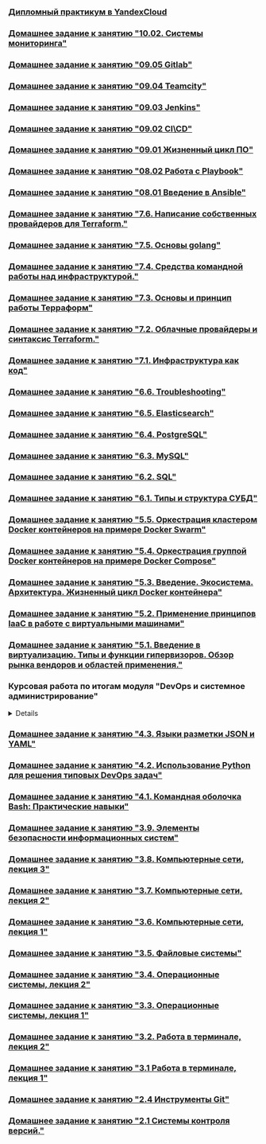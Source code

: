 ### [Дипломный практикум в YandexCloud](https://github.com/Bora2k3/devops-diplom-yandexcloud)

### [Домашнее задание к занятию "10.02. Системы мониторинга"](https://github.com/Bora2k3/devops-netology/blob/main/10-monitoring-02-systems.md)
### [Домашнее задание к занятию "09.05 Gitlab"](https://github.com/Bora2k3/devops-netology/blob/main/09-ci-05-gitlab.md)
### [Домашнее задание к занятию "09.04 Teamcity"](https://github.com/Bora2k3/devops-netology/blob/main/09-ci-04-teamcity.md)
### [Домашнее задание к занятию "09.03 Jenkins"](https://github.com/Bora2k3/devops-netology/blob/main/09-ci-03-jenkins.md)
### [Домашнее задание к занятию "09.02 CI\CD"](https://github.com/Bora2k3/devops-netology/blob/main/09-ci-02-cicd.md)
### [Домашнее задание к занятию "09.01 Жизненный цикл ПО"](https://github.com/Bora2k3/devops-netology/blob/main/09-ci-01-intro.md)
### [Домашнее задание к занятию "08.02 Работа с Playbook"](https://github.com/Bora2k3/devops-netology/blob/main/08-ansible-02-playbook.md)
### [Домашнее задание к занятию "08.01 Введение в Ansible"](https://github.com/Bora2k3/devops-netology/blob/main/08-ansible-01-base.md)
### [Домашнее задание к занятию "7.6. Написание собственных провайдеров для Terraform."](https://github.com/Bora2k3/devops-netology/blob/main/07-terraform-06-providers.md)
### [Домашнее задание к занятию "7.5. Основы golang"](https://github.com/Bora2k3/devops-netology/blob/main/07-terraform-05-golang.md)
### [Домашнее задание к занятию "7.4. Средства командной работы над инфраструктурой."](https://github.com/Bora2k3/devops-netology/blob/main/07-terraform-04-teamwork.md)
### [Домашнее задание к занятию "7.3. Основы и принцип работы Терраформ"](https://github.com/Bora2k3/devops-netology/blob/main/07-terraform-03-basic.md)
### [Домашнее задание к занятию "7.2. Облачные провайдеры и синтаксис Terraform."](https://github.com/Bora2k3/devops-netology/blob/main/07-terraform-02-syntax.md)
### [Домашнее задание к занятию "7.1. Инфраструктура как код"](https://github.com/Bora2k3/devops-netology/blob/main/07-terraform-01-intro.md)
### [Домашнее задание к занятию "6.6. Troubleshooting"](https://github.com/Bora2k3/devops-netology/blob/main/06-db-06-troobleshooting.md)
### [Домашнее задание к занятию "6.5. Elasticsearch"](https://github.com/Bora2k3/devops-netology/blob/main/06-db-05-elasticsearch.md)
### [Домашнее задание к занятию "6.4. PostgreSQL"](https://github.com/Bora2k3/devops-netology/blob/main/06-db-04-postgresql.md)
### [Домашнее задание к занятию "6.3. MySQL"](https://github.com/Bora2k3/devops-netology/blob/main/06-db-03-mysql.md)
### [Домашнее задание к занятию "6.2. SQL"](https://github.com/Bora2k3/devops-netology/blob/main/06-db-02-sql.md)
### [Домашнее задание к занятию "6.1. Типы и структура СУБД"](https://github.com/Bora2k3/devops-netology/blob/main/06-db-01-basics.md)
### [Домашнее задание к занятию "5.5. Оркестрация кластером Docker контейнеров на примере Docker Swarm"](https://github.com/Bora2k3/devops-netology/blob/main/05-virt-05-docker-swarm.md)
### [Домашнее задание к занятию "5.4. Оркестрация группой Docker контейнеров на примере Docker Compose"](https://github.com/Bora2k3/devops-netology/blob/main/05-virt-04-docker-compose.md)
### [Домашнее задание к занятию "5.3. Введение. Экосистема. Архитектура. Жизненный цикл Docker контейнера"](https://github.com/Bora2k3/devops-netology/blob/main/05-virt-03-docker.md)
### [Домашнее задание к занятию "5.2. Применение принципов IaaC в работе с виртуальными машинами"](https://github.com/Bora2k3/devops-netology/blob/main/05-virt-02-iaac.md)
### [Домашнее задание к занятию "5.1. Введение в виртуализацию. Типы и функции гипервизоров. Обзор рынка вендоров и областей применения."](https://github.com/Bora2k3/devops-netology/blob/main/05-virt-01-basics.md)
### Курсовая работа по итогам модуля "DevOps и системное администрирование"

<details>

#### 1. Создайте виртуальную машину Linux.
```
% vagrant ssh
Welcome to Ubuntu 20.04.2 LTS (GNU/Linux 5.4.0-80-generic x86_64)

 * Documentation:  https://help.ubuntu.com
 * Management:     https://landscape.canonical.com
 * Support:        https://ubuntu.com/advantage

  System information as of Mon 06 Dec 2021 05:16:31 PM UTC

  System load:  1.93              Processes:             119
  Usage of /:   2.3% of 61.31GB   Users logged in:       0
  Memory usage: 15%               IPv4 address for eth0: 10.0.2.15
  Swap usage:   0%


This system is built by the Bento project by Chef Software
More information can be found at https://github.com/chef/bento
vagrant@vagrant:~$
```
#### 2. Установите ufw и разрешите к этой машине сессии на порты 22 и 443, при этом трафик на интерфейсе localhost (lo) должен ходить свободно на все порты.
```
vagrant@vagrant:~$ sudo ufw status
Status: inactive
vagrant@vagrant:~$ sudo ufw allow 22
Rules updated
Rules updated (v6)
vagrant@vagrant:~$ sudo ufw allow 443
Rules updated
Rules updated (v6)
vagrant@vagrant:~$ sudo ufw enable
Command may disrupt existing ssh connections. Proceed with operation (y|n)? y
Firewall is active and enabled on system startup
vagrant@vagrant:~$ sudo ufw status
Status: active

To                         Action      From
--                         ------      ----
22                         ALLOW       Anywhere
443                        ALLOW       Anywhere
22 (v6)                    ALLOW       Anywhere (v6)
443 (v6)                   ALLOW       Anywhere (v6)
```
#### 3. Установите hashicorp vault (инструкция по ссылке).
```
vagrant@vagrant:~$ curl -fsSL https://apt.releases.hashicorp.com/gpg | sudo apt-key add -
OK
vagrant@vagrant:~$ sudo apt-add-repository "deb [arch=amd64] https://apt.releases.hashicorp.com $(lsb_release -cs) main"
vagrant@vagrant:~$ sudo apt-get update && sudo apt-get install vault
vagrant@vagrant:~$ sudo vault
Usage: vault <command> [args]

Common commands:
    read        Read data and retrieves secrets
    write       Write data, configuration, and secrets
    delete      Delete secrets and configuration
    list        List data or secrets
    login       Authenticate locally
    agent       Start a Vault agent
    server      Start a Vault server
    status      Print seal and HA status
    unwrap      Unwrap a wrapped secret

Other commands:
    audit          Interact with audit devices
    auth           Interact with auth methods
    debug          Runs the debug command
    kv             Interact with Vault's Key-Value storage
    lease          Interact with leases
    monitor        Stream log messages from a Vault server
    namespace      Interact with namespaces
    operator       Perform operator-specific tasks
    path-help      Retrieve API help for paths
    plugin         Interact with Vault plugins and catalog
    policy         Interact with policies
    print          Prints runtime configurations
    secrets        Interact with secrets engines
    ssh            Initiate an SSH session
    token          Interact with tokens
```
#### 4. Создайте центр сертификации по инструкции (ссылка), и выпустите сертификат для использования его в настройке веб-сервера nginx (срок жизни сертификата - месяц).

Запуск Vault server в dev-режиме
```
vagrant@vagrant:~$ sudo vault server -dev -dev-root-token-id 2mFgnI7QiRtCfQT4ynGQUdKe4N
==> Vault server configuration:

             Api Address: http://127.0.0.1:8200
                     Cgo: disabled
         Cluster Address: https://127.0.0.1:8201
              Go Version: go1.17.2
              Listener 1: tcp (addr: "127.0.0.1:8200", cluster address: "127.0.0.1:8201", max_request_duration: "1m30s", max_request_size: "33554432", tls: "disabled")
               Log Level: info
                   Mlock: supported: true, enabled: false
           Recovery Mode: false
                 Storage: inmem
                 Version: Vault v1.9.0

==> Vault server started! Log data will stream in below:
....
```
```
root@vagrant:~# export VAULT_ADDR='http://127.0.0.1:8200'
root@vagrant:~# export VAULT_TOKEN=2mFgnI7QiRtCfQT4ynGQUdKe4N
```
```
root@vagrant:~# vault status
Key             Value
---             -----
Seal Type       shamir
Initialized     true
Sealed          false
Total Shares    1
Threshold       1
Version         1.9.0
Storage Type    inmem
Cluster Name    vault-cluster-d18425f4
Cluster ID      a492c217-c0f4-2411-7d10-0066ac1be454
HA Enabled      false
```
Создание Root CA и Intermediate CA
```
root@vagrant:~# vault secrets enable pki
Success! Enabled the pki secrets engine at: pki/

root@vagrant:~# vault secrets tune -max-lease-ttl=8760h pki
Success! Tuned the secrets engine at: pki/

root@vagrant:~# vault write -field=certificate pki/root/generate/internal common_name="example.com" ttl=87600h > CA_cert.crt

root@vagrant:~# vault write pki/config/urls issuing_certificates="http://127.0.0.1:8200/v1/pki/ca" crl_distribution_points="http://127.0.0.1:8200/v1/pki/crl"
Success! Data written to: pki/config/urls

root@vagrant:~# vault secrets enable -path=pki_int pki
Success! Enabled the pki secrets engine at: pki_int/

root@vagrant:~# vault secrets tune -max-lease-ttl=8760h pki_int
Success! Tuned the secrets engine at: pki_int/

root@vagrant:~# apt install jq

root@vagrant:~# vault write -format=json pki_int/intermediate/generate/internal common_name="example.com Intermediate Authority" | jq -r '.data.csr' > pki_intermediate.csr

root@vagrant:~# vault write -format=json pki/root/sign-intermediate csr=@pki_intermediate.csr format=pem_bundle ttl="8760h" | jq -r '.data.certificate' > intermediate.cert.pem

root@vagrant:~# vault write pki_int/intermediate/set-signed certificate=@intermediate.cert.pem
Success! Data written to: pki_int/intermediate/set-signed

root@vagrant:~# vault write pki_int/roles/example-dot-com allowed_domains="example.com" allow_subdomains=true max_ttl="4380h"
Success! Data written to: pki_int/roles/example-dot-com

root@vagrant:~# vault list pki_int/roles/
Keys
----
example-dot-com
```
Создание сертификатов для devops.example.com
```
root@vagrant:~# vault write -format=json pki_int/issue/example-dot-com common_name="devops.example.com" ttl=720h > devops.example.com.crt

root@vagrant:~# cat devops.example.com.crt
....
serial_number       40:fa:18:00:fb:7c:9b:97:95:50:10:da:2f:48:7f:f7:48:08:c1:4a

root@vagrant:~# cat devops.example.com.crt | jq -r .data.certificate > devops.example.com.crt.pem

root@vagrant:~# cat devops.example.com.crt | jq -r .data.issuing_ca >> devops.example.com.crt.pem

root@vagrant:~# cat devops.example.com.crt | jq -r .data.private_key > devops.example.com.crt.key
```
#### 5. Установите корневой сертификат созданного центра сертификации в доверенные в хостовой системе.
```
root@vagrant:~# ln -s /root/CA_cert.crt /usr/local/share/ca-certificates/CA_cert.crt
root@vagrant:~# update-ca-certificates
Updating certificates in /etc/ssl/certs...
1 added, 0 removed; done.
Running hooks in /etc/ca-certificates/update.d...
done.
```
#### 6. Установите nginx.
```
root@vagrant:~# apt install nginx

root@vagrant:~# systemctl status nginx
● nginx.service - A high performance web server and a reverse proxy server
     Loaded: loaded (/lib/systemd/system/nginx.service; enabled; vendor preset: enabled)
     Active: active (running) since Tue 2021-12-07 10:15:15 UTC; 11s ago
       Docs: man:nginx(8)
   Main PID: 14592 (nginx)
      Tasks: 3 (limit: 1071)
     Memory: 4.4M
     CGroup: /system.slice/nginx.service
             ├─14592 nginx: master process /usr/sbin/nginx -g daemon on; master_process on;
             ├─14593 nginx: worker process
             └─14594 nginx: worker process

Dec 07 10:15:15 vagrant systemd[1]: Starting A high performance web server and a reverse proxy server...
Dec 07 10:15:15 vagrant systemd[1]: Started A high performance web server and a reverse proxy server.

root@vagrant:~# nano /etc/hosts
127.0.0.1       localhost
127.0.1.1       vagrant.vm      vagrant
127.0.0.1       devops.example.com

# The following lines are desirable for IPv6 capable hosts
::1     localhost ip6-localhost ip6-loopback
ff02::1 ip6-allnodes
ff02::2 ip6-allrouters

root@vagrant:~# ping devops.example.com
PING devops.example.com (127.0.0.1) 56(84) bytes of data.
64 bytes from localhost (127.0.0.1): icmp_seq=1 ttl=64 time=0.021 ms
64 bytes from localhost (127.0.0.1): icmp_seq=2 ttl=64 time=0.035 ms
^C
--- devops.example.com ping statistics ---
2 packets transmitted, 2 received, 0% packet loss, time 1031ms
rtt min/avg/max/mdev = 0.021/0.028/0.035/0.007 ms
```
#### 7. По инструкции (ссылка) настройте nginx на https, используя ранее подготовленный сертификат:
- можно использовать стандартную стартовую страницу nginx для демонстрации работы сервера;
- можно использовать и другой html файл, сделанный вами;
```
root@vagrant:~# nano /etc/nginx/sites-enabled/default
....
server {
....

        # SSL configuration
        #
        listen 443 ssl default_server;
        listen [::]:443 ssl default_server;
        ssl_certificate /root/devops.example.com.crt.pem;
        ssl_certificate_key /root/devops.example.com.crt.key;
....
root@vagrant:~# nginx -t
nginx: the configuration file /etc/nginx/nginx.conf syntax is ok
nginx: configuration file /etc/nginx/nginx.conf test is successful

root@vagrant:~# systemctl reload nginx
root@vagrant:~# root@vagrant:~# curl -I https://devops.example.com
HTTP/1.1 200 OK
Server: nginx/1.18.0 (Ubuntu)
Date: Tue, 07 Dec 2021 19:22:40 GMT
Content-Type: text/html
Content-Length: 612
Last-Modified: Tue, 07 Dec 2021 19:19:05 GMT
Connection: keep-alive
ETag: "61afb3a9-264"
Accept-Ranges: bytes
```
#### 8. Откройте в браузере на хосте https адрес страницы, которую обслуживает сервер nginx.
![](pic/sert.png)
#### 9. Создайте скрипт, который будет генерировать новый сертификат в vault:
- генерируем новый сертификат так, чтобы не переписывать конфиг nginx;
- перезапускаем nginx для применения нового сертификата.
```
root@vagrant:~# nano sert.sh
#!/bin/bash
vault write -format=json pki_int/issue/example-dot-com common_name="devops.example.com" ttl=720h > /root/devops.example.com.crt
cat /root/devops.example.com.crt | jq -r .data.certificate > /root/devops.example.com.crt.pem
cat /root/devops.example.com.crt | jq -r .data.issuing_ca >> /root/devops.example.com.crt.pem
cat /root/devops.example.com.crt | jq -r .data.private_key > /root/devops.example.com.crt.key
systemctl reload nginx

root@vagrant:~# chmod ugo+x sert.sh
```
![](pic/sert_renew.png)
#### 10. Поместите скрипт в crontab, чтобы сертификат обновлялся какого-то числа каждого месяца в удобное для вас время.
```
root@vagrant:~# crontab -l
....
# m h  dom mon dow   command
0 0 7 * * /root/sert.sh
```

</details>

### [Домашнее задание к занятию "4.3. Языки разметки JSON и YAML"](https://github.com/Bora2k3/devops-netology/blob/main/04-script-03-yaml.md)
### [Домашнее задание к занятию "4.2. Использование Python для решения типовых DevOps задач"](https://github.com/Bora2k3/devops-netology/blob/main/04-script-02-py.md)
### [Домашнее задание к занятию "4.1. Командная оболочка Bash: Практические навыки"](https://github.com/Bora2k3/devops-netology/blob/main/04-script-01-bash.md)
### [Домашнее задание к занятию "3.9. Элементы безопасности информационных систем"](https://github.com/Bora2k3/devops-netology/blob/main/03-sysadmin-09-security.md)
### [Домашнее задание к занятию "3.8. Компьютерные сети, лекция 3"](https://github.com/Bora2k3/devops-netology/blob/main/03-sysadmin-08-net.md)
### [Домашнее задание к занятию "3.7. Компьютерные сети, лекция 2"](https://github.com/Bora2k3/devops-netology/blob/main/03-sysadmin-07-net.md)
### [Домашнее задание к занятию "3.6. Компьютерные сети, лекция 1"](https://github.com/Bora2k3/devops-netology/blob/main/03-sysadmin-06-net.md)
### [Домашнее задание к занятию "3.5. Файловые системы"](https://github.com/Bora2k3/devops-netology/blob/main/03-sysadmin-05-fs.md)
### [Домашнее задание к занятию "3.4. Операционные системы, лекция 2"](https://github.com/Bora2k3/devops-netology/blob/main/03-sysadmin-04-os.md)
### [Домашнее задание к занятию "3.3. Операционные системы, лекция 1"](https://github.com/Bora2k3/devops-netology/blob/main/03-sysadmin-03-os.md)
### [Домашнее задание к занятию "3.2. Работа в терминале, лекция 2"](https://github.com/Bora2k3/devops-netology/blob/main/03-sysadmin-02-terminal.md)
### [Домашнее задание к занятию "3.1 Работа в терминале, лекция 1"](https://github.com/Bora2k3/devops-netology/blob/main/03-sysadmin-01-terminal.md)
### [Домашнее задание к занятию "2.4 Инструменты Git"](https://github.com/Bora2k3/devops-netology/blob/main/02-git-04-tools.md)
### [Домашнее задание к занятию "2.1 Системы контроля версий."](https://github.com/Bora2k3/devops-netology/blob/main/02-git-01-vcs.md)
